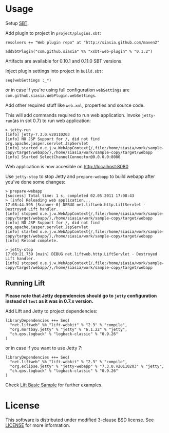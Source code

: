 # Usage
Setup [SBT](http://github.com/harrah/xsbt/).

Add plugin to project in `project/plugins.sbt`:

    resolvers += "Web plugin repo" at "http://siasia.github.com/maven2"    
		
    addSbtPlugin("com.github.siasia" %% "xsbt-web-plugin" % "0.1.2")

Artifacts are available for 0.10.1 and 0.11.0 SBT versions.

Inject plugin settings into project in `build.sbt`:

    seq(webSettings :_*)
		
or in case if you're using full configuration `webSettings` are `com.github.siasia.WebPlugin.webSettings`.
		
Add other required stuff like `web.xml`, properties and source code.
		
This will add commands required to run web application. Invoke `jetty-run`(as in sbt 0.7) to run web application:

    > jetty-run
    [info] jetty-7.3.0.v20110203
    [info] NO JSP Support for /, did not find org.apache.jasper.servlet.JspServlet
    [info] started o.e.j.w.WebAppContext{/,file:/home/siasia/work/sample-copy/target/webapp/},/home/siasia/work/sample-copy/target/webapp
    [info] Started SelectChannelConnector@0.0.0.0:8080
		
Web application is now accesible on [http://localhost:8080](http://localhost:8080)

Use `jetty-stop` to stop Jetty and `prepare-webapp` to build webapp after you've done some changes:

    > prepare-webapp
    [success] Total time: 1 s, completed 02.05.2011 17:08:43
    > [info] Reloading web application...
    17:08:44.595 [Scanner-0] DEBUG net.liftweb.http.LiftServlet - Destroyed Lift handler.
    [info] stopped o.e.j.w.WebAppContext{/,file:/home/siasia/work/sample-copy/target/webapp/},/home/siasia/work/sample-copy/target/webapp
    [info] NO JSP Support for /, did not find org.apache.jasper.servlet.JspServlet
    [info] started o.e.j.w.WebAppContext{/,file:/home/siasia/work/sample-copy/target/webapp/},/home/siasia/work/sample-copy/target/webapp
    [info] Reload complete.
		
    > jetty-stop
    17:09:21.739 [main] DEBUG net.liftweb.http.LiftServlet - Destroyed Lift handler.
    [info] stopped o.e.j.w.WebAppContext{/,file:/home/siasia/work/sample-copy/target/webapp/},/home/siasia/work/sample-copy/target/webapp
		
## Running Lift

**Please note that Jetty dependencies should go to `jetty` configuration instead of `test` as it was in 0.7.x version.**

Add Lift and Jetty to project dependencies:

    libraryDependencies ++= Seq(
      "net.liftweb" %% "lift-webkit" % "2.3" % "compile",
      "org.mortbay.jetty" % "jetty" % "6.1.22" % "jetty",
      "ch.qos.logback" % "logback-classic" % "0.9.26"
    )
		
or in case if you want to use Jetty 7:

    libraryDependencies ++= Seq(
      "net.liftweb" %% "lift-webkit" % "2.3" % "compile",
      "org.eclipse.jetty" % "jetty-webapp" % "7.3.0.v20110203" % "jetty",
      "ch.qos.logback" % "logback-classic" % "0.9.26"
    )
		
Check [Lift Basic Sample](http://github.com/downloads/siasia/xsbt-web-plugin/lift-basic-xsbt.zip) for further examples.

# License
This software is distributed under modified 3-clause BSD license. See [LICENSE](https://github.com/siasia/xsbt-web-plugin/blob/master/LICENSE) for more information.

